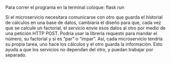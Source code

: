 Para correr el programa en la terminal coloque:
flask run


Si el microservicio necesitara comunicarse con otro que guarda el historial de cálculos en una base de datos, 
cambiaría el diseño para que, cada vez que se calcule un factorial, el servicio envíe esos datos al otro por medio de una petición HTTP POST. 
Podría usar la librería requests para mandar el número, su factorial y si es “par” o “impar”.
Así, cada microservicio tendría su propia tarea, uno hace los cálculos y el otro guarda la información.
Esto ayuda a que los servicios no dependan del otro, y puedan trabajar por separado.
